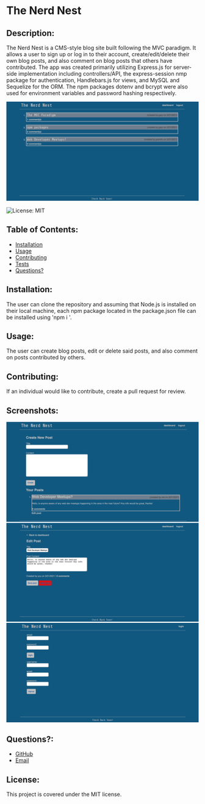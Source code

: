   # The Nerd Nest
  

  
  ## Description: 

  The Nerd Nest is a CMS-style blog site built following the MVC paradigm. It allows a user to sign up or log in to their account, create/edit/delete their own blog posts, and also comment on blog posts that others have contributed. The app was created primarily utilizing Express.js for server-side implementation including controllers/API, the express-session nmp package for authentication, Handlebars.js for views, and MySQL and Sequelize for the ORM. The npm packages dotenv and bcrypt were also used for environment variables and password hashing respectively. 

  ![The Nerd Nest](./media/ss2.png)
  

  ![License: MIT](https://img.shields.io/badge/License-MIT-yellow.svg) 

  ## Table of Contents:
  * [Installation](#installation)
  * [Usage](#usage)
  * [Contributing](#contributing)
  * [Tests](#tests)
  * [Questions?](#questions)
  
  ## Installation: 
 
  The user can clone the repository and assuming that Node.js is installed on their local machine, each npm package located in the package.json file can be installed using 'npm i <package name>'.
  

  
  ## Usage: 

  The user can create blog posts, edit or delete said posts, and also comment on posts contributed by others.
  

  
  ## Contributing: 

  If an individual would like to contribute, create a pull request for review. 
  

  
  ## Screenshots: 
  ![The Nerd Nest](./media/ss1.png)
  ![The Nerd Nest](./media/ss3.png)
  ![The Nerd Nest](./media/ss4.png)
  
  

  
  ## Questions?:
  * <a href="https://github.com/gwarzecha" target="_blank">GitHub</a>
  * <a href="mailto: gmwarzecha@tutanota.com" target="_blank">Email</a>
  
  ## License: 

  This project is covered under the MIT license.